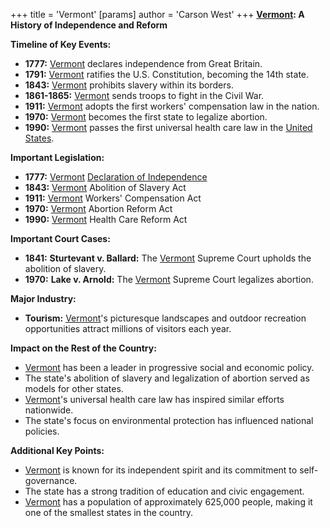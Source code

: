 +++
 title = 'Vermont'
[params]
	author = 'Carson West'
+++
**[Vermont](./../vermont/): A History of Independence and Reform**

**Timeline of Key Events:**

* **1777:** [Vermont](./../vermont/) declares independence from Great Britain.
* **1791:** [Vermont](./../vermont/) ratifies the U.S. Constitution, becoming the 14th state.
* **1843:** [Vermont](./../vermont/) prohibits slavery within its borders.
* **1861-1865:** [Vermont](./../vermont/) sends troops to fight in the Civil War.
* **1911:** [Vermont](./../vermont/) adopts the first workers' compensation law in the nation.
* **1970:** [Vermont](./../vermont/) becomes the first state to legalize abortion.
* **1990:** [Vermont](./../vermont/) passes the first universal health care law in the [United States](./../united-states/).

**Important Legislation:**

* **1777:** [Vermont](./../vermont/) [Declaration of Independence](./../declaration-of-independence/)
* **1843:** [Vermont](./../vermont/) Abolition of Slavery Act
* **1911:** [Vermont](./../vermont/) Workers' Compensation Act
* **1970:** [Vermont](./../vermont/) Abortion Reform Act
* **1990:** [Vermont](./../vermont/) Health Care Reform Act

**Important Court Cases:**

* **1841:** **Sturtevant v. Ballard:** The [Vermont](./../vermont/) Supreme Court upholds the abolition of slavery.
* **1970:** **Lake v. Arnold:** The [Vermont](./../vermont/) Supreme Court legalizes abortion.

**Major Industry:**

* **Tourism:** [Vermont](./../vermont/)'s picturesque landscapes and outdoor recreation opportunities attract millions of visitors each year.

**Impact on the Rest of the Country:**

* [Vermont](./../vermont/) has been a leader in progressive social and economic policy.
* The state's abolition of slavery and legalization of abortion served as models for other states.
* [Vermont](./../vermont/)'s universal health care law has inspired similar efforts nationwide.
* The state's focus on environmental protection has influenced national policies.

**Additional Key Points:**

* [Vermont](./../vermont/) is known for its independent spirit and its commitment to self-governance.
* The state has a strong tradition of education and civic engagement.
* [Vermont](./../vermont/) has a population of approximately 625,000 people, making it one of the smallest states in the country.